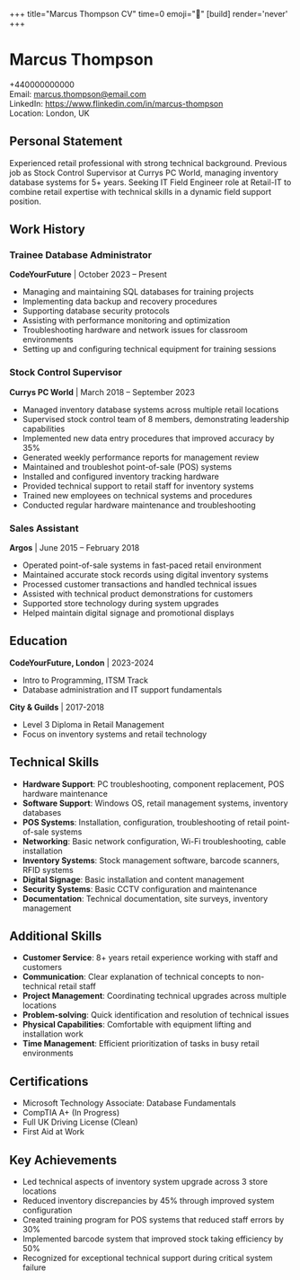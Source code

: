 +++
title="Marcus Thompson CV" 
time=0 
emoji="📄" 
[build]
render='never'
+++

# Marcus Thompson

+440000000000  
Email: marcus.thompson@email.com  
LinkedIn: https://www.flinkedin.com/in/marcus-thompson  
Location: London, UK

## Personal Statement

Experienced retail professional with strong technical background. Previous job as Stock Control Supervisor at Currys PC World, managing inventory database systems for 5+ years. Seeking IT Field Engineer role at Retail-IT to combine retail expertise with technical skills in a dynamic field support position.

## Work History

### Trainee Database Administrator

**CodeYourFuture** | October 2023 – Present

- Managing and maintaining SQL databases for training projects
- Implementing data backup and recovery procedures
- Supporting database security protocols
- Assisting with performance monitoring and optimization
- Troubleshooting hardware and network issues for classroom environments
- Setting up and configuring technical equipment for training sessions

### Stock Control Supervisor

**Currys PC World** | March 2018 – September 2023

- Managed inventory database systems across multiple retail locations
- Supervised stock control team of 8 members, demonstrating leadership capabilities
- Implemented new data entry procedures that improved accuracy by 35%
- Generated weekly performance reports for management review
- Maintained and troubleshot point-of-sale (POS) systems
- Installed and configured inventory tracking hardware
- Provided technical support to retail staff for inventory systems
- Trained new employees on technical systems and procedures
- Conducted regular hardware maintenance and troubleshooting

### Sales Assistant

**Argos** | June 2015 – February 2018

- Operated point-of-sale systems in fast-paced retail environment
- Maintained accurate stock records using digital inventory systems
- Processed customer transactions and handled technical issues
- Assisted with technical product demonstrations for customers
- Supported store technology during system upgrades
- Helped maintain digital signage and promotional displays

## Education

**CodeYourFuture, London** | 2023-2024

- Intro to Programming, ITSM Track
- Database administration and IT support fundamentals

**City & Guilds** | 2017-2018

- Level 3 Diploma in Retail Management
- Focus on inventory systems and retail technology

## Technical Skills

- **Hardware Support**: PC troubleshooting, component replacement, POS hardware maintenance
- **Software Support**: Windows OS, retail management systems, inventory databases
- **POS Systems**: Installation, configuration, troubleshooting of retail point-of-sale systems
- **Networking**: Basic network configuration, Wi-Fi troubleshooting, cable installation
- **Inventory Systems**: Stock management software, barcode scanners, RFID systems
- **Digital Signage**: Basic installation and content management
- **Security Systems**: Basic CCTV configuration and maintenance
- **Documentation**: Technical documentation, site surveys, inventory management

## Additional Skills

- **Customer Service**: 8+ years retail experience working with staff and customers
- **Communication**: Clear explanation of technical concepts to non-technical retail staff
- **Project Management**: Coordinating technical upgrades across multiple locations
- **Problem-solving**: Quick identification and resolution of technical issues
- **Physical Capabilities**: Comfortable with equipment lifting and installation work
- **Time Management**: Efficient prioritization of tasks in busy retail environments

## Certifications

- Microsoft Technology Associate: Database Fundamentals
- CompTIA A+ (In Progress)
- Full UK Driving License (Clean)
- First Aid at Work

## Key Achievements

- Led technical aspects of inventory system upgrade across 3 store locations
- Reduced inventory discrepancies by 45% through improved system configuration
- Created training program for POS systems that reduced staff errors by 30%
- Implemented barcode system that improved stock taking efficiency by 50%
- Recognized for exceptional technical support during critical system failure
